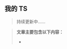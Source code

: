 <!--
 * @Author: liboya
 * @Date: 2022-05-19 15:33:11
 * @LastEditors: 李博雅 1273319367@qq.com
 * @LastEditTime: 2022-05-23 21:04:27
 * @FilePath: /Knowledge-Map/TS/ts.md
 * @Description: 
 * 
 * Copyright (c) 2022 by 李博雅 1273319367@qq.com, All Rights Reserved. 
-->
## 我的 TS 

> 持续更新中……

> **文章主要包含以下内容：**
>
> - 
